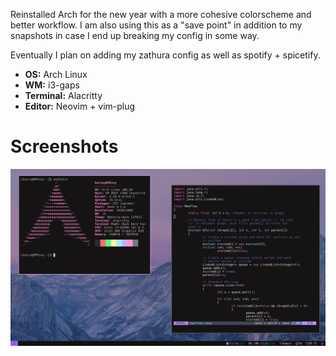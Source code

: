 Reinstalled Arch for the new year with a more cohesive colorscheme and better workflow. I am also using this as a "save point" in addition to my snapshots in case I end up breaking my config in some way.

Eventually I plan on adding my zathura config as well as spotify + spicetify.

- **OS:** Arch Linux
- **WM:** i3-gaps
- **Terminal:** Alacritty
- **Editor:** Neovim + vim-plug

# Screenshots
![screenshot1](screenshots/image1.png)
